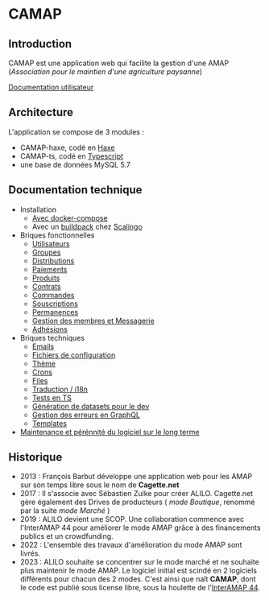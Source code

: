 # CAMAP

## Introduction

CAMAP est une application web qui facilite la gestion d'une AMAP (_Association pour le maintien d'une agriculture paysanne_)

[Documentation utilisateur](https://wiki.amap44.org/fr/home)

## Architecture

L'application se compose de 3 modules :

-   CAMAP-haxe, codé en [Haxe](https://haxe.org)
-   CAMAP-ts, codé en [Typescript](https://www.typescriptlang.org/)
-   une base de données MySQL 5.7

## Documentation technique

-   Installation
    -   [Avec docker-compose](/docs/install.md)
    -   Avec un [buildpack](https://github.com/CAMAP-APP/neko-scalingo-buildpack-camap) chez [Scalingo](https://www.scalingo.com)
-   Briques fonctionnelles
    -   [Utilisateurs](/docs/users.md)
    -   [Groupes](/docs/groups.md)
    -   [Distributions](/docs/distributions.md)
    -   [Paiements](/docs/payments.md)
    -   [Produits](/docs/products.md)
    -   [Contrats](/docs/contracts.md)
    -   [Commandes](/docs/orders.md)
    -   [Souscriptions](/docs/subscriptions.md)
    -   [Permanences](/docs/volunteers.md)
    -   [Gestion des membres et Messagerie](/docs/messages.md)
    -   [Adhésions](/docs/membership.md)
-   Briques techniques
    -   [Emails](/docs/emails.md)
    -   [Fichiers de configuration](/docs/conf.md)
    -   [Thème](/docs/theme.md)
    -   [Crons](/docs/crons.md)
    -   [Files](docs/files.md)
    -   [Traduction / i18n](docs/i18n.md)
    -   [Tests en TS](docs/tests.md)
    -   [Génération de datasets pour le dev](/docs/dataset.md)
    -   [Gestion des erreurs en GraphQL](/docs/error-handling.md)
    -   [Templates](/docs/templates.md)
-   [Maintenance et pérénnité du logiciel sur le long terme](docs/future.md)

## Historique

-   2013 : François Barbut développe une application web pour les AMAP sur son temps libre sous le nom de **Cagette.net**
-   2017 : Il s'associe avec Sébastien Zulke pour créer ALILO.
    Cagette.net gère également des Drives de producteurs ( _mode Boutique_, renommé par la suite _mode Marché_ )
-   2019 : ALILO devient une SCOP. Une collaboration commence avec l'InterAMAP 44 pour améliorer le mode AMAP grâce à des financements publics et un crowdfunding.
-   2022 : L'ensemble des travaux d'amélioration du mode AMAP sont livrés.
-   2023 : ALILO souhaite se concentrer sur le mode marché et ne souhaite plus maintenir le mode AMAP. Le logiciel initial est scindé en 2 logiciels différents pour chacun des 2 modes. C'est ainsi que naît **CAMAP**, dont le code est publié sous license libre, sous la houlette de l'[InterAMAP 44](https://amap44.org).
